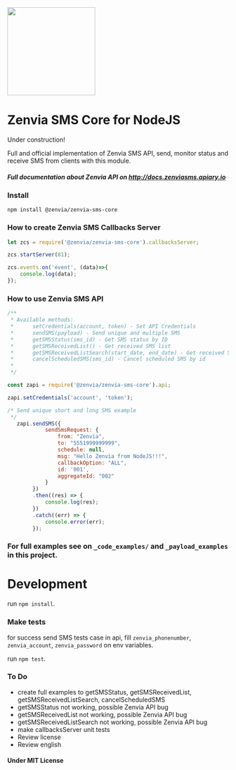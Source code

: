 <img src="https://s3.amazonaws.com/owler-image/logo/zenvia-mobile_owler_20170111_192135_original.png" height="200" />

# Zenvia SMS Core for NodeJS

Under construction!

Full and official implementation of Zenvia SMS API, send, monitor status and receive SMS from clients with this module.

##### Full documentation about Zenvia API on http://docs.zenviasms.apiary.io

### Install
`npm install @zenvia/zenvia-sms-core`

### How to create Zenvia SMS Callbacks Server

```javascript
let zcs = require('@zenvia/zenvia-sms-core').callbacksServer;

zcs.startServer(81);

zcs.events.on('event', (data)=>{
    console.log(data);
});
```

### How to use Zenvia SMS API

```javascript
/**
 * Available methods:
 *      setCredentials(account, token) - Set API Credentials
 *      sendSMS(payload) - Send unique and multiple SMS
 *      getSMSStatus(sms_id) - Get SMS status by ID
 *      getSMSReceivedList() - Get received SMS list
 *      getSMSReceivedListSearch(start_date, end_date) - Get received SMS list filtered by start and end date
 *      cancelScheduledSMS(sms_id) - Cancel scheduled SMS by id
 *
 */

const zapi = require('@zenvia/zenvia-sms-core').api;

zapi.setCredentials('account', 'token');

/* Send unique short and long SMS example
 */
   zapi.sendSMS({
            sendSmsRequest: {
                from: "Zenvia",
                to: "5551999999999",
                schedule: null,
                msg: "Hello Zenvia from NodeJS!!!",
                callbackOption: "ALL",
                id: '001',
                aggregateId: "002"
            }
        })
        .then((res) => {
            console.log(res);
        })
        .catch((err) => {
            console.error(err);
        });
```

### For full examples see on `_code_examples/` and `_payload_examples` in this project.

# Development

run `npm install`.

### Make tests
for success send SMS tests case in api, fill `zenvia_phonenumber`, `zenvia_account`, `zenvia_password` on env variables.

run `npm test`.

### To Do
- create full examples to getSMSStatus, getSMSReceivedList, getSMSReceivedListSearch, cancelScheduledSMS
- getSMSStatus not working, possible Zenvia API bug
- getSMSReceivedList not working, possible Zenvia API bug
- getSMSReceivedListSearch not working, possible Zenvia API bug
- make callbacksServer unit tests
- Review license
- Review english

#### Under MIT License
